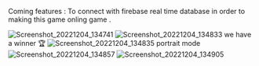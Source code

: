
Coming features : 
To connect with firebase real time database in order to making this game onling game .

![Screenshot_20221204_134741](https://user-images.githubusercontent.com/91227030/205488706-1ecd08e3-1fef-4ae7-a31f-f6f09497881e.jpg)
![Screenshot_20221204_134833](https://user-images.githubusercontent.com/91227030/205488724-06d3f5e1-b665-455c-b7b3-619d0896c43a.jpg)
we have a winner 🏆
![Screenshot_20221204_134835](https://user-images.githubusercontent.com/91227030/205488733-c4a34be0-483f-4cdf-b5d2-39e49430d53a.jpg)
portrait mode 
![Screenshot_20221204_134857](https://user-images.githubusercontent.com/91227030/205488755-6c91a517-87da-47a5-a958-40488d860299.jpg)
![Screenshot_20221204_134905](https://user-images.githubusercontent.com/91227030/205488773-c80608af-ba0b-4a37-bfd5-16ce016e000d.jpg)

